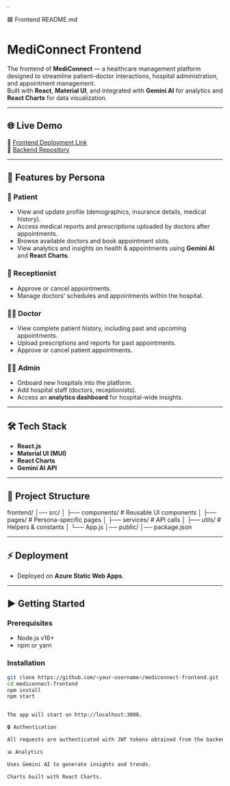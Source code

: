 .

🟦 Frontend README.md
# MediConnect Frontend

The frontend of **MediConnect** — a healthcare management platform designed to streamline patient–doctor interactions, hospital administration, and appointment management.  
Built with **React**, **Material UI**, and integrated with **Gemini AI** for analytics and **React Charts** for data visualization.

---

## 🌐 Live Demo
🔗 [Frontend Deployment Link](https://orange-hill-0603d7a00.1.azurestaticapps.net/)  
🔗 [Backend Repository](https://github.com/Ujwal-Srimanth/MediConnect_Backend)

---

## 🚀 Features by Persona

### 👤 Patient
- View and update profile (demographics, insurance details, medical history).
- Access medical reports and prescriptions uploaded by doctors after appointments.
- Browse available doctors and book appointment slots.
- View analytics and insights on health & appointments using **Gemini AI** and **React Charts**.

### 🏥 Receptionist
- Approve or cancel appointments.
- Manage doctors' schedules and appointments within the hospital.

### 👨‍⚕️ Doctor
- View complete patient history, including past and upcoming appointments.
- Upload prescriptions and reports for past appointments.
- Approve or cancel patient appointments.

### 👨‍💼 Admin
- Onboard new hospitals into the platform.
- Add hospital staff (doctors, receptionists).
- Access an **analytics dashboard** for hospital-wide insights.

---

## 🛠️ Tech Stack
- **React.js**
- **Material UI (MUI)**
- **React Charts**
- **Gemini AI API**

---

## 📂 Project Structure


frontend/
│── src/
│ ├── components/ # Reusable UI components
│ ├── pages/ # Persona-specific pages
│ ├── services/ # API calls
│ ├── utils/ # Helpers & constants
│ └── App.js
│── public/
│── package.json


---

## ⚡ Deployment
- Deployed on **Azure Static Web Apps**.

---

## ▶️ Getting Started

### Prerequisites
- Node.js v16+
- npm or yarn

### Installation
```bash
git clone https://github.com/<your-username>/mediconnect-frontend.git
cd mediconnect-frontend
npm install
npm start


The app will start on http://localhost:3000.

🔒 Authentication

All requests are authenticated with JWT tokens obtained from the backend.

📊 Analytics

Uses Gemini AI to generate insights and trends.

Charts built with React Charts.
